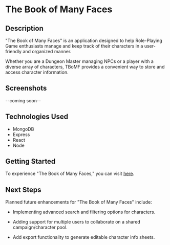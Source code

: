 
# The Book of Many Faces

## Description

"The Book of Many Faces" is an application designed to help Role-Playing Game enthusiasts manage and keep track of their characters in a user-friendly and organized manner. 

Whether you are a Dungeon Master managing NPCs or a player with a diverse array of characters, TBoMF provides a convenient way to store and access character information.

## Screenshots

--coming soon--

## Technologies Used

- MongoDB
- Express
- React
- Node

## Getting Started

To experience "The Book of Many Faces," you can visit [here](https://www.youtube.com/watch?v=oHg5SJYRHA0&t=0s).

## Next Steps

Planned future enhancements for "The Book of Many Faces" include:

- Implementing advanced search and filtering options for characters.

- Adding support for multiple users to collaborate on a shared campaign/character pool.

- Add export functionality to generate editable character info sheets.
